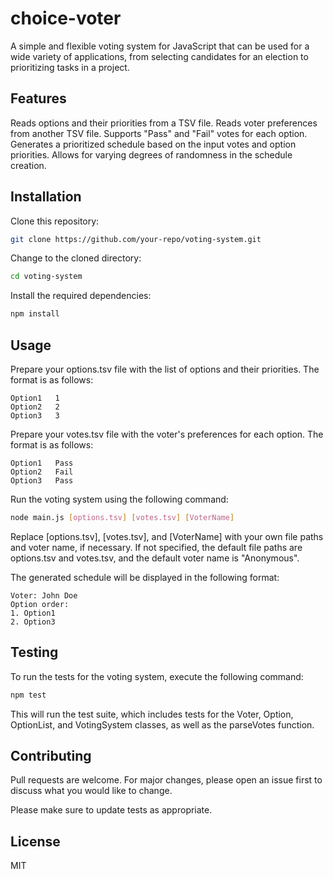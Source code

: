 # choice-voter
A simple and flexible voting system for JavaScript that can be used for a wide variety of applications, from selecting candidates for an election to prioritizing tasks in a project.

## Features
Reads options and their priorities from a TSV file.
Reads voter preferences from another TSV file.
Supports "Pass" and "Fail" votes for each option.
Generates a prioritized schedule based on the input votes and option priorities.
Allows for varying degrees of randomness in the schedule creation.

## Installation
Clone this repository:
```bash
git clone https://github.com/your-repo/voting-system.git
```

Change to the cloned directory:

```bash
cd voting-system
```

Install the required dependencies:
```bash
npm install
```

## Usage
Prepare your options.tsv file with the list of options and their priorities. The format is as follows:

```plaintext
Option1   1
Option2   2
Option3   3
```

Prepare your votes.tsv file with the voter's preferences for each option. The format is as follows:
```plaintext
Option1   Pass
Option2   Fail
Option3   Pass
```

Run the voting system using the following command:
```bash
node main.js [options.tsv] [votes.tsv] [VoterName]
```

Replace [options.tsv], [votes.tsv], and [VoterName] with your own file paths and voter name, if necessary. If not specified, the default file paths are options.tsv and votes.tsv, and the default voter name is "Anonymous".

The generated schedule will be displayed in the following format:
```plaintext
Voter: John Doe
Option order:
1. Option1
2. Option3
```

## Testing
To run the tests for the voting system, execute the following command:
```bash
npm test
```

This will run the test suite, which includes tests for the Voter, Option, OptionList, and VotingSystem classes, as well as the parseVotes function.

## Contributing
Pull requests are welcome. For major changes, please open an issue first to discuss what you would like to change.

Please make sure to update tests as appropriate.

## License
MIT
